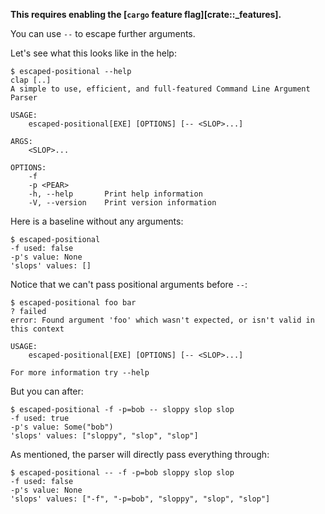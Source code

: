 **This requires enabling the [`cargo` feature flag][crate::_features].**

You can use `--` to escape further arguments.

Let's see what this looks like in the help:
```console
$ escaped-positional --help
clap [..]
A simple to use, efficient, and full-featured Command Line Argument Parser

USAGE:
    escaped-positional[EXE] [OPTIONS] [-- <SLOP>...]

ARGS:
    <SLOP>...    

OPTIONS:
    -f               
    -p <PEAR>        
    -h, --help       Print help information
    -V, --version    Print version information

```

Here is a baseline without any arguments:
```console
$ escaped-positional
-f used: false
-p's value: None
'slops' values: []

```

Notice that we can't pass positional arguments before `--`:
```console
$ escaped-positional foo bar
? failed
error: Found argument 'foo' which wasn't expected, or isn't valid in this context

USAGE:
    escaped-positional[EXE] [OPTIONS] [-- <SLOP>...]

For more information try --help

```

But you can after:
```console
$ escaped-positional -f -p=bob -- sloppy slop slop
-f used: true
-p's value: Some("bob")
'slops' values: ["sloppy", "slop", "slop"]

```

As mentioned, the parser will directly pass everything through:
```console
$ escaped-positional -- -f -p=bob sloppy slop slop
-f used: false
-p's value: None
'slops' values: ["-f", "-p=bob", "sloppy", "slop", "slop"]

```
